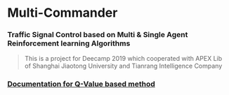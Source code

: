 # Multi-Commander
### Traffic Signal Control based on Multi & Single Agent Reinforcement learning Algorithms
> This is a project for Deecamp 2019 which cooperated with  APEX Lib of Shanghai Jiaotong University and Tianrang Intelligence Company

### [Documentation for Q-Value based method](./Single_Agent/DQN_DDQN_DuelingDQN/README.md)

